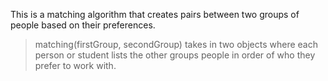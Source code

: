 This is a matching algorithm that creates pairs between two groups of people based on their preferences.


> matching(firstGroup, secondGroup)
> takes in two objects where each person or student lists the other groups people in order of who they prefer to work with.
